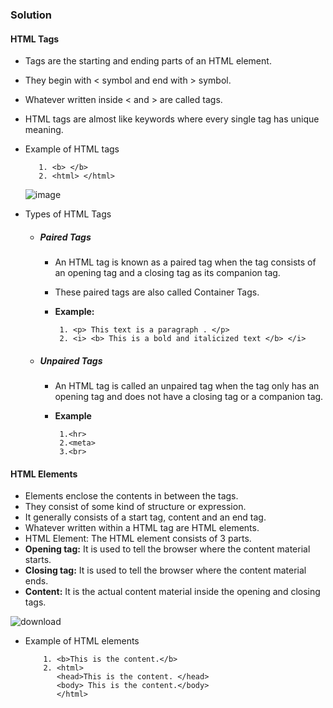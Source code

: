 ### Solution 
#### HTML Tags
- Tags are the starting and ending parts of an HTML element.
- They begin with < symbol and end with > symbol.
-  Whatever written inside < and > are called tags.
-  HTML tags are almost like keywords where every single tag has unique meaning.
-  Example of HTML tags
 
          1. <b> </b>
          2. <html> </html>
   ![image](https://github.com/aradhanayada/PW-assignment1-solution/assets/103102710/a9275512-258e-4a55-8481-4c30f134c116)


  - Types of HTML Tags
      - ##### Paired Tags
         - An HTML tag is known as a paired tag when the tag consists of an opening tag and a closing tag as its companion tag.
         - These paired tags are also called Container Tags.
         - **Example:**

                1. <p> This text is a paragraph . </p>
                2. <i> <b> This is a bold and italicized text </b> </i>
           
       - ##### Unpaired Tags
          - An HTML tag is called an unpaired tag when the tag only has an opening tag and does not have a closing tag or a companion tag.
          - **Example**

                 1.<hr>
                 2.<meta>
                 3.<br>

#### HTML Elements
- Elements enclose the contents in between the tags.
- They consist of some kind of structure or expression.
- It generally consists of a start tag, content and an end tag.
- Whatever written within a HTML tag are HTML elements.
- HTML Element: The HTML element consists of 3 parts.
 - **Opening tag:** It is used to tell the browser where the content material starts.
  - **Closing tag:** It is used to tell the browser where the content material ends.
  - **Content:** It is the actual content material inside the opening and closing tags.

 ![download](https://github.com/aradhanayada/PW-assignment1-solution/assets/103102710/3a880365-9a78-409a-9f23-ade83b770af2)

- Example of HTML elements
     
          1. <b>This is the content.</b>
          2. <html>
             <head>This is the content. </head>
             <body> This is the content.</body>
             </html>
